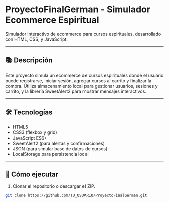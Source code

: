 # ProyectoFinalGerman - Simulador Ecommerce Espiritual

Simulador interactivo de ecommerce para cursos espirituales, desarrollado con HTML, CSS, y JavaScript.  

---

## 📚 Descripción

Este proyecto simula un ecommerce de cursos espirituales donde el usuario puede registrarse, iniciar sesión, agregar cursos al carrito y finalizar la compra. Utiliza almacenamiento local para gestionar usuarios, sesiones y carrito, y la librería SweetAlert2 para mostrar mensajes interactivos.

---

## 🛠 Tecnologías

- HTML5
- CSS3 (flexbox y grid)
- JavaScript ES6+
- SweetAlert2 (para alertas y confirmaciones)
- JSON (para simular base de datos de cursos)
- LocalStorage para persistencia local

---

## 🚀 Cómo ejecutar

1. Clonar el repositorio o descargar el ZIP.

```bash
git clone https://github.com/TU_USUARIO/ProyectoFinalGerman.git

